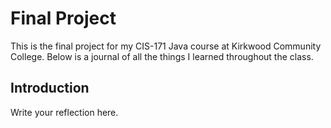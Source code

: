 # Final Project

This is the final project for my CIS-171 Java course at Kirkwood Community College. Below is a journal of all the things I learned throughout the class.

## Introduction

Write your reflection here.